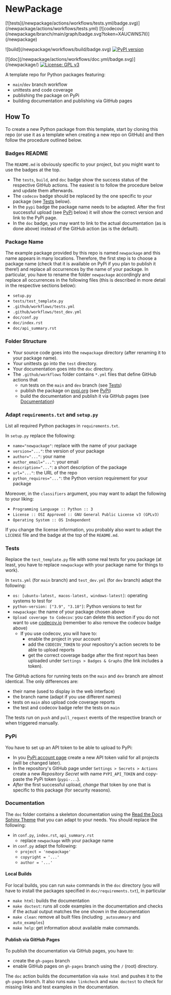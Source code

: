 # NewPackage

[![tests](<newgithuburl>/newpackage/actions/workflows/tests.yml/badge.svg)](<newgithuburl>/newpackage/actions/workflows/tests.yml)
[![codecov](<newcodecovurl>/newpackage/branch/main/graph/badge.svg?token=XAUCWNS7II)](<newcodecovurl>/newpackage)

![build](<newgithuburl>/newpackage/workflows/build/badge.svg)
[![PyPI version](https://badge.fury.io/py/newpackage.svg)](https://badge.fury.io/py/newpackage)

[![doc](<newgithuburl>/newpackage/actions/workflows/doc.yml/badge.svg)](<newgithubdocurl>/newpackage/)
[![License: GPL v3](https://img.shields.io/badge/License-GPLv3-blue.svg)](https://www.gnu.org/licenses/gpl-3.0)

A template repo for Python packages featuring:
- `main`/`dev` branch workflow
- unittests and code coverage
- publishing the package on PyPi
- building documentation and publishing via GitHub pages


## How To

To create a new Python package from this template, start by cloning this repo (or use it as a template when creating a new repo on GitHub) and then follow the procedure outlined below.

### Badges README

The `README.md` is obviously specific to your project, but you might want to use the badges at the top.
- The `tests`, `build`, and `doc` badge show the success status of the respective GitHub actions. The easiest is to follow the procedure below and update them afterwards.
- The `codecov` badge should be replaced by the one specific to your package (see [Tests](#Tests) below).
- In the `pypi` badge the package name needs to be adapted. After the first successful upload (see [PyPi](#PyPi) below) it will show the correct version and link to the PyPi page.
- In the `doc` badge, you may want to link to the actual documentation (as is done above) instead of the GitHub action (as is the default).

### Package Name

The example package provided by this repo is named `newpackage` and this name appears in many locations. Therefore, the first step is to choose a package name (check that it is available on PyPi if you plan to publish it there!) and replace all occurrences by the name of your package. In particular, you have to rename the folder `newpackage` accordingly and replace all occurrences in the following files (this is described in more detail in the respective sections below):
- `setup.py`
- `tests/test_template.py`
- `.github/workflows/tests.yml`
- `.github/workflows/test_dev.yml`
- `doc/conf.py`
- `doc/index.rst`
- `doc/api_summary.rst`

### Folder Structure

- Your source code goes into the `newpackage` directory (after renaming it to your package name).
- Your unittests go into the `test` directory.
- Your documentation goes into the `doc` directory.
- The `.github/workflows` folder contains `*.yml` files that define GitHub actions that
  - run tests on the `main` and `dev` branch (see [Tests](#Tests))
  - publish the package on [pypi.org](https://pypi.org/) (see [PyPi](#PyPi))
  - build the documentation and publish it via GitHub pages (see [Documentation](#Documentation))

### Adapt `requirements.txt` and `setup.py`

List all required Python packages in `requirements.txt`.

In `setup.py` replace the following:
- `name="newpackage"`: replace with the name of your package
- `version="..."`: the version of your package
- `author="..."`: your name
- `author_email="..."`: your email
- `description="..."`: a short description of the package
- `url="..."`: the URL of the repo
- `python_requires="..."`: the Python version requirement for your package

Moreover, in the `classifiers` argument, you may want to adapt the following to your liking:
- `Programming Language :: Python :: 3`
- `License :: OSI Approved :: GNU General Public License v3 (GPLv3)`
- `Operating System :: OS Independent`

If you change the license information, you probably also want to adapt the `LICENSE` file and the badge at the top of the `README.md`.

### Tests

Replace the `test_template.py` file with some real tests for you package (at least, you have to replace `newpackage` with your package name for things to work).

In `tests.yml` (for `main` branch) and `test_dev.yml` (for `dev` branch) adapt the following:
- `os: [ubuntu-latest, macos-latest, windows-latest]`: operating systems to test for
- `python-version: ["3.9", "3.10"]`: Python versions to test for
- `newpackage`: the name of your package chosen above
- `Upload coverage to Codecov`: you can delete this section if you do not want to use [codecov.io](https://about.codecov.io/) (remember to also remove the codecov badge above)
  - If you use codecov, you will have to:
    - enable the project in your account
    - add the `CODECOV_TOKEN` to your repository's action secrets to be able to upload reports
    - get the correct coverage badge after the first report has been uploaded under `Settings > Badges & Graphs` (the link includes a token).

The GitHub actions for running tests on the `main` and `dev` branch are almost identical. The only differences are:
- their name (used to display in the web interface)
- the branch name (adapt if you use different names)
- tests on `main` also upload code coverage reports
- the test and codecov badge refer the tests on `main`

The tests run on `push` and `pull_request` events of the respective branch or when triggered manually.

### PyPi

You have to set up an API token to be able to upload to PyPi:
- In you [PyPi account page](https://pypi.org/manage/account/) create a new API token valid for all projects (will be changed later).
- In the repository's GitHub page under `Settings > Secrets > Actions` create a new _Repository Secret_ with name `PYPI_API_TOKEN` and copy-paste the PyPi token (`pypi-...`).
- _After_ the  first successful upload, _change_ that token by one that is specific to this package (for security reasons).

### Documentation

The `doc` folder contains a skeleton documentation using the [Read the Docs Sphinx Theme](https://sphinx-rtd-theme.readthedocs.io/en/stable/) that you can adapt to your needs. You should replace the following:
- in `conf.py`, `index.rst`, `api_summary.rst`
  - replace `newpackage` with your package name
- in `conf.py` adapt the following:
  - `project = 'newpackage'`
  - `copyright = '...'`
  - `author = '...'`

#### Local Builds

For local builds, you can run `make` commands in the `doc` directory (you will have to install the packages specified in `doc/requirements.txt`), in particular
- `make html`: builds the documentation
- `make doctest`: runs all code examples in the documentation and checks if the actual output matches the one shown in the documentation
- `make clean`: remove all built files (including `_autosummary` and `auto_examples`)
- `make help`: get information about available make commands.

#### Publish via GitHub Pages

To publish the documentation via GitHub pages, you have to:
- create the `gh-pages` branch
- enable GitHub pages on `gh-pages` branch using the `/` (root) directory.

The `doc` action builds the documentation via `make html` and pushes it to the `gh-pages` branch. It also runs `make linkcheck` and `make doctest` to check for missing links and test examples in the documentation.